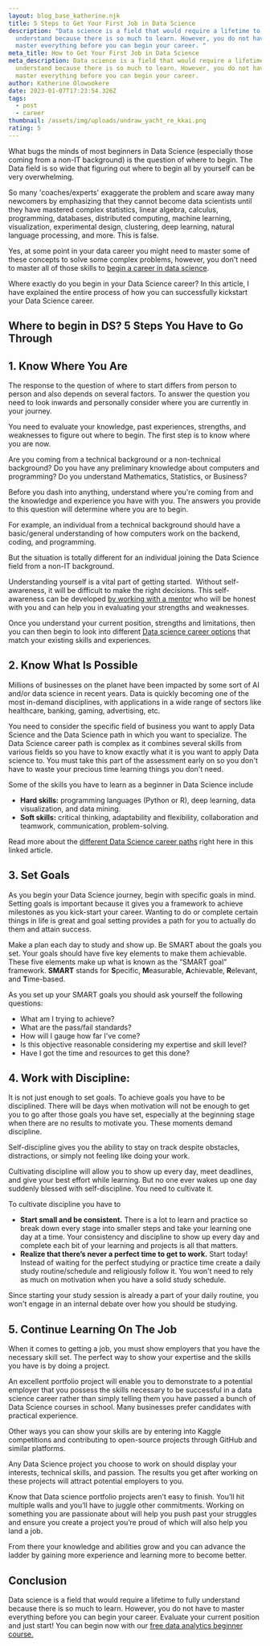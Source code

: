 ```yaml
---
layout: blog_base_katherine.njk
title: 5 Steps to Get Your First Job in Data Science
description: "Data science is a field that would require a lifetime to fully
  understand because there is so much to learn. However, you do not have to
  master everything before you can begin your career. "
meta_title: How to Get Your First Job in Data Science
meta_description: Data science is a field that would require a lifetime to fully
  understand because there is so much to learn. However, you do not have to
  master everything before you can begin your career.
author: Katherine Olowookere
date: 2023-01-07T17:23:54.326Z
tags:
  - post
  - career
thumbnail: /assets/img/uploads/undraw_yacht_re_kkai.png
rating: 5
---
```


What bugs the minds of most beginners in Data Science (especially those coming from a non-IT background) is the question of where to begin. The Data field is so wide that figuring out where to begin all by yourself can be very overwhelming. 

So many 'coaches/experts' exaggerate the problem and scare away many newcomers by emphasizing that they cannot become data scientists until they have mastered complex statistics, linear algebra, calculus, programming, databases, distributed computing, machine learning, visualization, experimental design, clustering, deep learning, natural language processing, and more. This is false.

Yes, at some point in your data career you might need to master some of these concepts to solve some complex problems, however, you don't need to master all of those skills to [begin a career in data science](https://saeedmirshekari.com/data-science-learning-program/). 

Where exactly do you begin in your Data Science career? In this article, I have explained the entire process of how you can successfully kickstart your Data Science career. 

<h2>Where to begin in DS? 5 Steps You Have to Go Through </h2>

<h2>1. Know Where You Are</h2>

The response to the question of where to start differs from person to person and also depends on several factors. To answer the question you need to look inwards and personally consider where you are currently in your journey.

You need to evaluate your knowledge, past experiences, strengths, and weaknesses to figure out where to begin. The first step is to know where you are now. 

Are you coming from a technical background or a non-technical background? Do you have any preliminary knowledge about computers and programming? Do you understand Mathematics, Statistics, or Business? 

Before you dash into anything, understand where you're coming from and the knowledge and experience you have with you. The answers you provide to this question will determine where you are to begin. 

For example, an individual from a technical background should have a basic/general understanding of how computers work on the backend, coding, and programming. 

But the situation is totally different for an individual joining the Data Science field from a non-IT background.

Understanding yourself is a vital part of getting started.  Without self-awareness, it will be difficult to make the right decisions. This self-awareness can be developed [by working with a mentor](https://saeedmirshekari.com/team/) who will be honest with you and can help you in evaluating your strengths and weaknesses. 

Once you understand your current position, strengths and limitations, then you can then begin to look into different [Data science career options](https://saeedmirshekari.com/blog/the-4-different-shades-of-data-scientists/) that match your existing skills and experiences.

<h2>2. Know What Is Possible</h2>

Millions of businesses on the planet have been impacted by some sort of AI and/or data science in recent years. Data is quickly becoming one of the most in-demand disciplines, with applications in a wide range of sectors like healthcare, banking, gaming, advertising, etc. 

You need to consider the specific field of business you want to apply Data Science and the Data Science path in which you want to specialize. The Data Science career path is complex as it combines several skills from various fields so you have to know exactly what it is you want to apply Data science to. You must take this part of the assessment early on so you don't have to waste your precious time learning things you don't need. 

Some of the skills you have to learn as a beginner in Data Science include 

* **Hard skills:** programming languages (Python or R), deep learning, data visualization, and data mining. 
* **Soft skills:** critical thinking, adaptability and flexibility, collaboration and teamwork, communication, problem-solving. 

Read more about the [different Data Science career paths](https://saeedmirshekari.com/blog/the-4-different-shades-of-data-scientists/) right here in this linked article.

<h2>3. Set Goals</h2>

As you begin your Data Science journey, begin with specific goals in mind. Setting goals is important because it gives you a framework to achieve milestones as you kick-start your career. Wanting to do or complete certain things in life is great and goal setting provides a path for you to actually do them and attain success. 

Make a plan each day to study and show up. Be SMART about the goals you set. Your goals should have five key elements to make them achievable. These five elements make up what is known as the “SMART goal” framework. **SMART** stands for **S**pecific, **M**easurable, **A**chievable, **R**elevant, and **T**ime-based. 

As you set up your SMART goals you should ask yourself the following questions: 

* What am I trying to achieve?
* What are the pass/fail standards?
* How will I gauge how far I've come?
* Is this objective reasonable considering my expertise and skill level?
* Have I got the time and resources to get this done?

<h2>4. Work with Discipline: </h2>

It is not just enough to set goals. To achieve goals you have to be disciplined. There will be days when motivation will not be enough to get you to go after those goals you have set, especially at the beginning stage when there are no results to motivate you. These moments demand discipline.

Self-discipline gives you the ability to stay on track despite obstacles, distractions, or simply not feeling like doing your work. 

Cultivating discipline will allow you to show up every day, meet deadlines, and give your best effort while learning. But no one ever wakes up one day suddenly blessed with self-discipline. You need to cultivate it.

To cultivate discipline you have to

* **Start small and be consistent.** There is a lot to learn and practice so break down every stage into smaller steps and take your learning one day at a time. Your consistency and discipline to show up every day and complete each bit of your learning and projects is all that matters. 
* **Realize that there’s never a perfect time to get to work.** Start today! Instead of waiting for the perfect studying or practice time create a daily study routine/schedule and religiously follow it. You won't need to rely as much on motivation when you have a solid study schedule.

Since starting your study session is already a part of your daily routine, you won't engage in an internal debate over how you should be studying.

<h2> 5. Continue Learning On The Job</h2>

When it comes to getting a job, you must show employers that you have the necessary skill set. The perfect way to show your expertise and the skills you have is by doing a project. 

An excellent portfolio project will enable you to demonstrate to a potential employer that you possess the skills necessary to be successful in a data science career rather than simply telling them you have passed a bunch of Data Science courses in school. Many businesses prefer candidates with practical experience.

Other ways you can show your skills are by entering into Kaggle competitions and contributing to open-source projects through GitHub and similar platforms.

Any Data Science project you choose to work on should display your interests, technical skills, and passion. The results you get after working on these projects will attract potential employers to you. 

Know that Data science portfolio projects aren’t easy to finish. You’ll hit multiple walls and you’ll have to juggle other commitments. Working on something you are passionate about will help you push past your struggles and ensure you create a project you’re proud of which will also help you land a job. 

From there your knowledge and abilities grow and you can advance the ladder by gaining more experience and learning more to become better.  

<h2>Conclusion</h2>

Data science is a field that would require a lifetime to fully understand because there is so much to learn. However, you do not have to master everything before you can begin your career. Evaluate your current position and just start! You can begin now with our [free data analytics beginner course.](https://saeedmirshekari.com/data-science-learning-program/)

<!--EndFragment-->